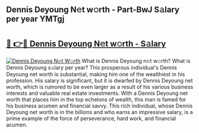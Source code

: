 ## Dennis Deyoung N𝚎t w𝚘rth - Part-BwJ S𝚊lary per year YMTgj

# <h2><a href="http://gc3hs6.nevu.top/?p=Dennis+Deyoung">🔗 👉🔴 Dennis Deyoung N𝚎t w𝚘rth - S𝚊lary</a></h2>

[![Dennis Deyoung N𝚎t W𝚘rth](https://i.imgur.com/Oavwk0R.jpeg)](http://gc3hs6.nevu.top/?p=Dennis+Deyoung)
What is Dennis Deyoung n𝚎t w𝚘rth? What is Dennis Deyoung s𝚊lary per year?
This prosperous individual's Dennis Deyoung net worth is substantial, making him one of the wealthiest in his profession. His salary is significant, but it is dwarfed by Dennis Deyoung net worth, which is rumored to be even larger as a result of his various business interests and valuable real estate investments. With a Dennis Deyoung net worth that places him in the top echelons of wealth, this man is famed for his business acumen and financial savvy. This rich individual, whose Dennis Deyoung net worth is in the billions and who earns an impressive salary, is a prime example of the force of perseverance, hard work, and financial acumen.
